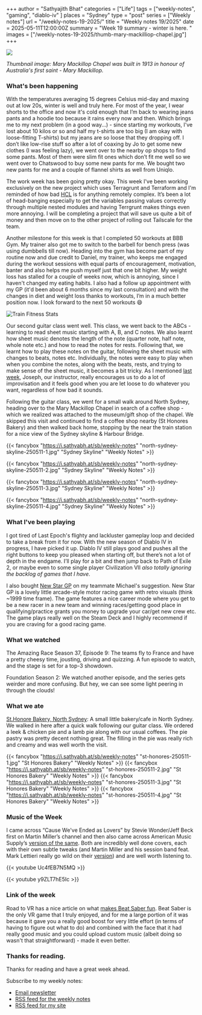 +++
author = "Sathyajith Bhat"
categories = ["Life"]
tags = ["weekly-notes", "gaming", "diablo-iv" ]
places = "Sydney"
type = "post"
series = ["Weekly notes"]
url = "/weekly-notes-19-2025/"
title = "Weekly notes 19/2025"
date = 2025-05-11T12:00:00Z
summary = "Week 19 summary - winter is here. "
images = ["/weekly-notes-19-2025/thumb-mary-mackilliop-chapel.jpg"]
+++

![](thumb-mary-mackilliop-chapel.jpg)

_Thumbnail image: Mary Mackillop Chapel was built in 1913 in honour of Australia's first saint - Mary Mackillop._

### What's been happening

With the temperatures averaging 15 degrees Celsius mid-day and maxing out at low 20s, winter is well and truly here. For most of the year, I wear shorts to the office and now it's cold enough that I’m back to wearing jeans pants and a hoodie too because it rains every now and then. Which brings me to my next problem (in a good way...) - since starting my workouts, I've lost about 10 kilos or so and half my t-shirts are too big (I am okay with loose-fitting T-shirts) but my jeans are so loose that they dropping off. I don’t like low-rise stuff so after a lot of coaxing by Jo to get some new clothes (I was feeling lazy), we went over to the nearby op shops to find some pants. Most of them were slim fit ones which don’t fit me well so we went over to Chatswood to buy some new pants for me. We bought two new pants for me and a couple of flannel shirts as well from Uniqlo.

The work week has been going pretty okay. This week I've been working exclusively on the new project which uses Terragrunt and Terraform and I'm reminded of how bad [HCL](https://developer.hashicorp.com/terraform/language/syntax/configuration) is for anything remotely complex. It’s been a lot of head-banging especially to get the variables passing values correctly through multiple nested modules and having Terrgrunt makes things even more annoying. I will be completing a project that will save us quite a bit of money and then move on to the other project of rolling out Tailscale for the team.

Another milestone for this week is that I completed 50 workouts at BBB Gym. My trainer also got me to switch to the barbell for bench press (was using dumbbells till now). Heading into the gym has become part of my routine now and due credit to Daniel, my trainer, who keeps me engaged during the workout sessions with equal parts of encouragement, motivation, banter and also helps me push myself just that one bit higher. My weight loss has stalled for a couple of weeks now, which is annoying, since I haven't changed my eating habits. I also had a follow up appointment with my GP (it'd been about 6 months since my last consultation) and with the changes in diet and weight loss thanks to workouts, I’m in a much better position now. I look forward to the next 50 workouts 😄

![Train Fitness Stats](train-fitness-stats.jpg)

Our second guitar class went well. This class, we went back to the ABCs - learning to read sheet music starting with A, B, and C notes. We also learnt how sheet music denotes the length of the note (quarter note, half note, whole note etc.) and how to read the notes for rests. Following that, we learnt how to play these notes on the guitar, following the sheet music with changes to beats, notes etc. Individually, the notes were easy to play when when you combine the notes, along with the beats, rests, and trying to make sense of the sheet music, it becomes a bit tricky. As I mentioned [last week](/weekly-notes-18-2025/), Joseph, our instructor, really encourages us to do a lot of improvisation and it feels good when you are let loose to do whatever you want, regardless of how bad it sounds.

Following the guitar class, we went for a small walk around North Sydney, heading over to the Mary Mackillop Chapel in search of a coffee shop - which we realized was attached to the museum/gift shop of the chapel. We skipped this visit and continued to find a coffee shop nearby (St Honores Bakery) and then walked back home, stopping by the near the train station for a nice view of the Sydney skyline & Harbour Bridge.

<div class="masonry-gallery">

  {{< fancybox "https://i.sathyabh.at/sb/weekly-notes" "north-sydney-skyline-250511-1.jpg" "Sydney Skyline" "Weekly Notes" >}}

  {{< fancybox "https://i.sathyabh.at/sb/weekly-notes" "north-sydney-skyline-250511-2.jpg" "Sydney Skyline" "Weekly Notes" >}}

  {{< fancybox "https://i.sathyabh.at/sb/weekly-notes" "north-sydney-skyline-250511-3.jpg" "Sydney Skyline" "Weekly Notes" >}}

  {{< fancybox "https://i.sathyabh.at/sb/weekly-notes" "north-sydney-skyline-250511-4.jpg" "Sydney Skyline" "Weekly Notes" >}}

</div>

### What I've been playing

I got tired of Last Epoch's flighty and lackluster gameplay loop and decided to take a break from it for now. With the new season of Diablo IV in progress, I have picked it up. Diablo IV still plays good and pushes all the right buttons to keep you pleased when starting off, but there’s not a lot of depth in the endgame. I’ll play for a bit and then jump back to Path of Exile 2, or maybe even to some single player Civilization VII _also totally ignoring the backlog of games that I have_.

I also bought [New Star GP](https://store.steampowered.com/app/2217580/New_Star_GP/) on my teammate Michael's suggestion. New Star GP is a lovely little arcade-style motor racing game with retro visuals (think ~1999 time frame). The game features a nice career mode where you get to be a new racer in a new team and winning races/getting good place in qualifying/practice grants you money to upgrade your car/get new crew etc. The game plays really well on the Steam Deck and I highly recommend if you are craving for a good racing game.

### What we watched

The Amazing Race Season 37, Episode 9: The teams fly to France and have a pretty cheesy time, jousting, driving and quizzing. A fun episode to watch, and the stage is set for a top-3 showdown.

Foundation Season 2: We watched another episode, and the series gets weirder and more confusing. But hey, we can see some light peering in through the clouds!

### What we ate

[St.Honore Bakery, North Sydney](https://maps.app.goo.gl/zpLBFzvksoJoMo1G9): A small little bakery/cafe in North Sydney. We walked in here after a quick walk following our guitar class. We ordered a leek & chicken pie and a lamb pie along with our usual coffees. The pie pastry was pretty decent nothing great. The filling in the pie was really rich and creamy and was well worth the visit.

{{< fancybox "https://i.sathyabh.at/sb/weekly-notes" "st-honores-250511-1.jpg" "St Honores Bakery" "Weekly Notes" >}}
{{< fancybox "https://i.sathyabh.at/sb/weekly-notes" "st-honores-250511-2.jpg" "St Honores Bakery" "Weekly Notes" >}}
{{< fancybox "https://i.sathyabh.at/sb/weekly-notes" "st-honores-250511-3.jpg" "St Honores Bakery" "Weekly Notes" >}}
{{< fancybox "https://i.sathyabh.at/sb/weekly-notes" "st-honores-250511-4.jpg" "St Honores Bakery" "Weekly Notes" >}}

### Music of the Week

I came across “Cause We've Ended as Lovers” by Stevie Wonder/Jeff Beck first on Martin Miller’s channel and then also came across American Music Supply’s [version of the same](https://www.youtube.com/watch?v=Uc4fEB7N5MQ). Both are incredibly well done covers, each with their own subtle tweaks (and Martin Miller and his session band feat. Mark Lettieri really go wild on their [version](https://www.youtube.com/watch?v=y9ZLT7hE5Ic)) and are well worth listening to.

{{< youtube Uc4fEB7N5MQ >}}

{{< youtube y9ZLT7hE5Ic >}}

### Link of the week

Road to VR has a nice article on what [makes Beat Saber fun](https://www.roadtovr.com/beat-saber-instructed-motion-until-you-fall-inside-xr-design/). Beat Saber is the only VR game that I truly enjoyed, and for me a large portion of it was because it gave you a really good boost for very little effort (in terms of having to figure out what to do) and combined with the face that it had really good music and you could upload custom music (albeit doing so wasn't that straightforward) - made it even better.

### Thanks for reading.

Thanks for reading and have a great week ahead.

Subscribe to my weekly notes:

- [Email newsletter](https://sathyabhat.substack.com/)
- [RSS feed for the weekly notes](https://sathyabh.at/series/weekly-notes/index.xml)
- [RSS feed for my site](https://sathyabh.at/index.xml)
